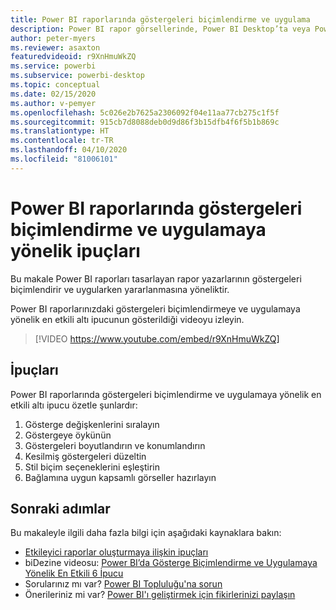 ```yaml
---
title: Power BI raporlarında göstergeleri biçimlendirme ve uygulama
description: Power BI rapor görsellerinde, Power BI Desktop’ta veya Power BI hizmetinde göstergeleri biçimlendirmeye ve uygulamaya yönelik altı ipucu.
author: peter-myers
ms.reviewer: asaxton
featuredvideoid: r9XnHmuWkZQ
ms.service: powerbi
ms.subservice: powerbi-desktop
ms.topic: conceptual
ms.date: 02/15/2020
ms.author: v-pemyer
ms.openlocfilehash: 5c026e2b7625a2306092f04e11aa77cb275c1f5f
ms.sourcegitcommit: 915cb7d8088deb0d9d86f3b15dfb4f6f5b1b869c
ms.translationtype: HT
ms.contentlocale: tr-TR
ms.lasthandoff: 04/10/2020
ms.locfileid: "81006101"
---
```

# <a name="tips-to-format-and-implement-legends-in-power-bi-reports"></a>Power BI raporlarında göstergeleri biçimlendirme ve uygulamaya yönelik ipuçları

Bu makale Power BI raporları tasarlayan rapor yazarlarının göstergeleri biçimlendirir ve uygularken yararlanmasına yöneliktir.

Power BI raporlarınızdaki göstergeleri biçimlendirmeye ve uygulamaya yönelik en etkili altı ipucunun gösterildiği videoyu izleyin.

> [!VIDEO https://www.youtube.com/embed/r9XnHmuWkZQ]

## <a name="tips"></a>İpuçları

Power BI raporlarında göstergeleri biçimlendirme ve uygulamaya yönelik en etkili altı ipucu özetle şunlardır:

1. Gösterge değişkenlerini sıralayın
1. Göstergeye öykünün
1. Göstergeleri boyutlandırın ve konumlandırın
1. Kesilmiş göstergeleri düzeltin
1. Stil biçim seçeneklerini eşleştirin
1. Bağlamına uygun kapsamlı görseller hazırlayın

## <a name="next-steps"></a>Sonraki adımlar

Bu makaleyle ilgili daha fazla bilgi için aşağıdaki kaynaklara bakın:

- [Etkileyici raporlar oluşturmaya ilişkin ipuçları](../power-bi-reports-tips-and-tricks-for-creating.md)
- biDezine videosu: [Power BI’da Gösterge Biçimlendirme ve Uygulamaya Yönelik En Etkili 6 İpucu](https://www.youtube.com/watch?v=r9XnHmuWkZQ)
- Sorularınız mı var? [Power BI Topluluğu'na sorun](https://community.powerbi.com/)
- Önerileriniz mi var? [Power BI'ı geliştirmek için fikirlerinizi paylaşın](https://ideas.powerbi.com)
